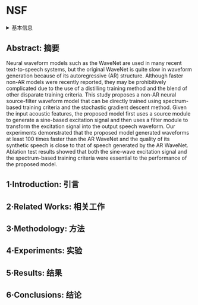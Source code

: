 # NSF

<details>
<summary>基本信息</summary>

- 标题: "Neural Source-Filter-Based Waveform Model for Statistical Parametric Speech Synthesis"
- 作者:
  - 01 Xin Wang,
  - 02 Shinji Takaki,
  - 03 Junichi Yamagishi
- 链接:
  - [ArXiv](https://arxiv.org/pdf/1810.11946)
  - [Publication](https://doi.org/10.1109/ICASSP.2019.8682298)
  - [Github](https://github.com/nii-yamagishilab/project-NN-Pytorch-scripts)
  - [Demo](https://nii-yamagishilab.github.io)
- 文件:
  - [ArXiv](_PDF/1810.11946v4__NSF__Neural_Source-Filter-Based_Waveform_Model_for_Statistical_Parametric_Speech_Synthesis.pdf)
  - [Publication](_PDF/1810.11946p0__NSF__ICASSP2019.pdf)

</details>

## Abstract: 摘要

Neural waveform models such as the WaveNet are used in many recent text-to-speech systems, but the original WaveNet is quite slow in waveform generation because of its autoregressive (AR) structure.
Although faster non-AR models were recently reported, they may be prohibitively complicated due to the use of a distilling training method and the blend of other disparate training criteria.
This study proposes a non-AR neural source-filter waveform model that can be directly trained using spectrum-based training criteria and the stochastic gradient descent method.
Given the input acoustic features, the proposed model first uses a source module to generate a sine-based excitation signal and then uses a filter module to transform the excitation signal into the output speech waveform.
Our experiments demonstrated that the proposed model generated waveforms at least 100 times faster than the AR WaveNet and the quality of its synthetic speech is close to that of speech generated by the AR WaveNet.
Ablation test results showed that both the sine-wave excitation signal and the spectrum-based training criteria were essential to the performance of the proposed model.

## 1·Introduction: 引言

## 2·Related Works: 相关工作

## 3·Methodology: 方法

## 4·Experiments: 实验

## 5·Results: 结果

## 6·Conclusions: 结论